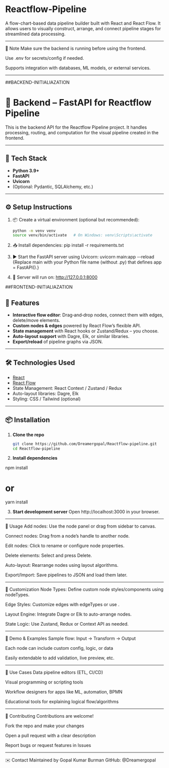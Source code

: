 ﻿# Reactflow‑Pipeline

A flow-chart-based data pipeline builder built with React and React Flow. It allows users to visually construct, arrange, and connect pipeline stages for streamlined data processing.

---


🧠 Note
Make sure the backend is running before using the frontend.

Use .env for secrets/config if needed.

Supports integration with databases, ML models, or external services.


---



##BACKEND-INITIALIAZATION

# 🔧 Backend – FastAPI for Reactflow Pipeline

This is the backend API for the Reactflow Pipeline project. It handles processing, routing, and computation for the visual pipeline created in the frontend.

---

## 🚀 Tech Stack

- **Python 3.9+**
- **FastAPI**
- **Uvicorn**
- (Optional: Pydantic, SQLAlchemy, etc.)

---

## ⚙️ Setup Instructions

1. 📦 Create a virtual environment (optional but recommended):
   ```bash
   python -m venv venv
   source venv/bin/activate   # On Windows: venv\Scripts\activate

2. 📥 Install dependencies:
   pip install -r requirements.txt

3. ▶️ Start the FastAPI server using Uvicorn:
   uvicorn main:app --reload {Replace main with your Python file name (without .py) that defines app = FastAPI().}
   
4. 🚀 Server will run on:
    http://127.0.0.1:8000




##FRONTEND-INITIALIAZATION


## 🚀 Features

- **Interactive flow editor**: Drag‑and‑drop nodes, connect them with edges, delete/move elements.
- **Custom nodes & edges** powered by React Flow’s flexible API.
- **State management** with React hooks or Zustand/Redux – you choose.
- **Auto‑layout support** with Dagre, Elk, or similar libraries.
- **Export/reload** of pipeline graphs via JSON.

---

## 🛠️ Technologies Used

- [React](https://reactjs.org)
- [React Flow](https://reactflow.dev)
- State Management: React Context / Zustand / Redux
- Auto-layout libraries: Dagre, Elk
- Styling: CSS / Tailwind (optional)

---

## 📦 Installation

1. **Clone the repo**
   ```bash
   git clone https://github.com/Dreamergopal/Reactflow-pipeline.git
   cd Reactflow-pipeline

2. **Install dependencies**

  npm install
  # or
  yarn install

3. **Start development server**
  Open http://localhost:3000 in your browser.


---

🎯 Usage
Add nodes: Use the node panel or drag from sidebar to canvas.

Connect nodes: Drag from a node’s handle to another node.

Edit nodes: Click to rename or configure node properties.

Delete elements: Select and press Delete.

Auto-layout: Rearrange nodes using layout algorithms.

Export/Import: Save pipelines to JSON and load them later.


---

🧩 Customization
Node Types: Define custom node styles/components using nodeTypes.

Edge Styles: Customize edges with edgeTypes or use <BaseEdge />.

Layout Engine: Integrate Dagre or Elk to auto-arrange nodes.

State Logic: Use Zustand, Redux or Context API as needed.

---

🧪 Demo & Examples
Sample flow: Input → Transform → Output

Each node can include custom config, logic, or data

Easily extendable to add validation, live preview, etc.

---

🎯 Use Cases
Data pipeline editors (ETL, CI/CD)

Visual programming or scripting tools

Workflow designers for apps like ML, automation, BPMN

Educational tools for explaining logical flow/algorithms

---

👥 Contributing
Contributions are welcome!

Fork the repo and make your changes

Open a pull request with a clear description

Report bugs or request features in Issues

---

✉️ Contact
Maintained by Gopal Kumar Burman
GitHub: @Dreamergopal


